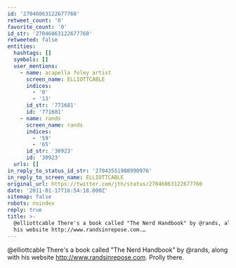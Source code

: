 ```yaml
---
id: '27046063122677760'
retweet_count: '0'
favorite_count: '0'
id_str: '27046063122677760'
retweeted: false
entities:
  hashtags: []
  symbols: []
  user_mentions:
    - name: acapella foley artist
      screen_name: ELLIOTTCABLE
      indices:
        - '0'
        - '13'
      id_str: '771681'
      id: '771681'
    - name: rands
      screen_name: rands
      indices:
        - '59'
        - '65'
      id_str: '30923'
      id: '30923'
  urls: []
in_reply_to_status_id_str: '27043551908990976'
in_reply_to_screen_name: ELLIOTTCABLE
original_url: https://twitter.com/jth/status/27046063122677760
date: '2011-01-17T16:54:18.000Z'
sitemap: false
robots: noindex
reply: true
title: >-
  @elliottcable There's a book called "The Nerd Handbook" by @rands, along with
  his website http://www.randsinrepose.com.…
---
```


@elliottcable There's a book called "The Nerd Handbook" by @rands, along with his website http://www.randsinrepose.com. Prolly there.